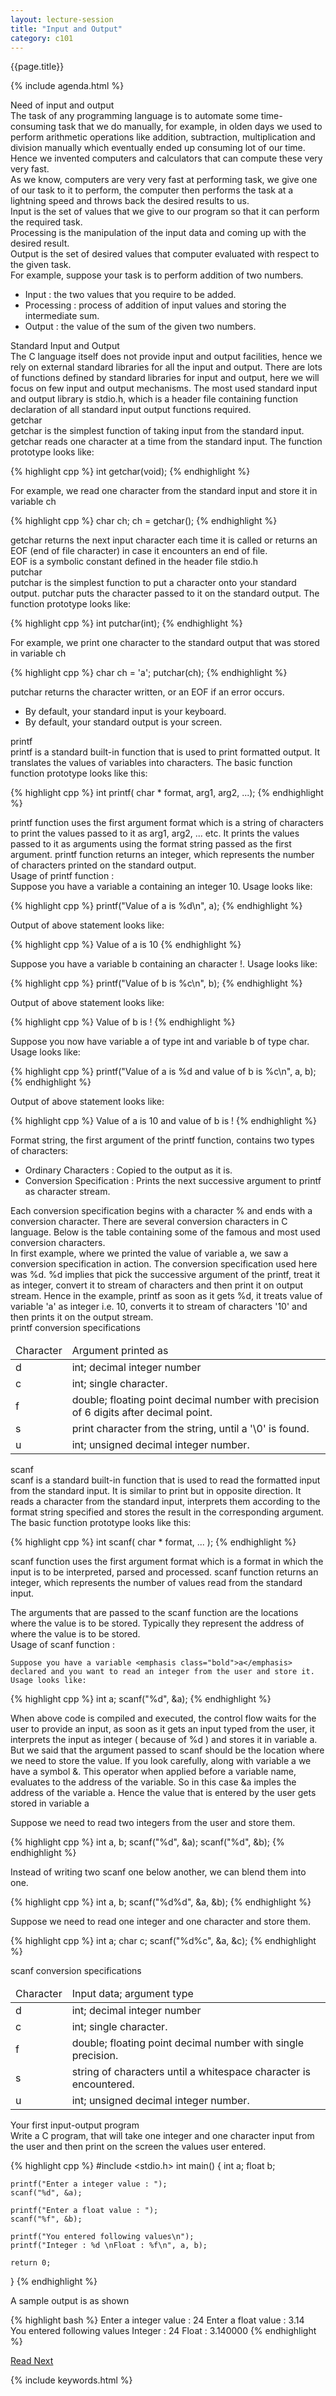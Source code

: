 ```yaml
---
layout: lecture-session
title: "Input and Output"
category: c101
---
```

<div class="lecture-title">
	{{page.title}}
</div>

{% include agenda.html %}

<section>
	<div id="need-of-io" class="section-title">
		Need of input and output
	</div>
	<div class="para">
		The task of any programming language is to automate some time-consuming task that we do manually, for example, in olden days we used to perform arithmetic operations like addition, subtraction, multiplication and division manually which eventually ended up consuming lot of our time. Hence we invented computers and calculators that can compute these very very fast.
	</div>
	<div class="para">
		As we know, computers are very very fast at performing task, we give one of our task to it to perform, the computer then performs the task at a lightning speed and throws back the desired results to us.
	</div>
	<div class="para">
		<emphasis class="highlight">Input</emphasis> is the set of values that we give to our program so that it can perform the required task.
	</div>
	<div class="para">
		<emphasis class="highlight">Processing</emphasis> is the manipulation of the input data and coming up with the desired result.
	</div>
	<div class="para">
		<emphasis class="highlight">Output</emphasis> is the set of desired values that computer evaluated with respect to the given task.
	</div>
	<div class="para">
		For example, suppose your task is to perform addition of two numbers.	
		<ul>
			<li>
				<emphasis class="bold">Input</emphasis> : the two values that you require to be added.
			</li>
			<li>
				<emphasis class="bold">Processing</emphasis> : process of addition of input values and storing the intermediate sum.
			</li>
			<li>
				<emphasis class="bold">Output</emphasis> : the value of the sum of the given two numbers.
			</li>
		</ul>
	</div>
</section>

<section>
	<div id="standard-io" class="section-title">
		Standard Input and Output
	</div>
	<div class="para">
		The C language itself does not provide input and output facilities, hence we rely on external standard libraries for all the input and output. There are lots of functions defined by standard libraries for input and output, here we will focus on few input and output mechanisms. The most used standard input and output library is <emphasis class="code">stdio.h</emphasis>, which is a header file containing function declaration of all standard input output functions required.
	</div>
</section>

<section>
	<div id="getchar" class="section-title">
		getchar
	</div>
	<div class="para">
		<emphasis class="highlight">getchar</emphasis> is the simplest function of taking input from the standard input. getchar reads one character at a time from the standard input. The function prototype looks like:
	</div>

{% highlight cpp %}
int getchar(void);
{% endhighlight %}

<div class="para">
	For example, we read one character from the standard input and store it in variable <emphasis class="code">ch</emphasis>
</div>

{% highlight cpp %}
char ch;
ch = getchar();
{% endhighlight %}

<div class="para">
	<emphasis class="code">getchar</emphasis> returns the next input character each time it is called or returns an <emphasis class="code">EOF</emphasis> (end of file character) in case it encounters an end of file.
	<div class="fact-box">
		EOF is a symbolic constant defined in the header file stdio.h
	</div>
</div>
</section>

<section>
	<div id="putchar" class="section-title">
		putchar
	</div>
	<div class="para">
		<emphasis class="highlight">putchar</emphasis> is the simplest function to put a character onto your standard output. putchar puts the character passed to it on the standard output. The function prototype looks like:
	</div>

{% highlight cpp %}
int putchar(int);
{% endhighlight %}

<div class="para">
	For example, we print one character to the standard output that was stored in variable <emphasis class="code">ch</emphasis>
</div>

{% highlight cpp %}
char ch = 'a';
putchar(ch);
{% endhighlight %}

<div class="para">
	<emphasis class="code">putchar</emphasis> returns the character written, or an <emphasis class="code">EOF</emphasis> if an error occurs.
</div>

<div class="note-box">
	<ul>
		<li>By default, your standard input is your keyboard.</li>
		<li>By default, your standard output is your screen.</li>
	</ul>
</div>
</section>

<section>
	<div id="printf" class="section-title">
		printf
	</div>
	<div class="para">
		<emphasis class="highlight">printf</emphasis> is a standard built-in function that is used to print formatted output. It translates the values of variables into characters. The basic function function prototype looks like this:
	</div>

{% highlight cpp %}
int printf( char * format, arg1, arg2, ...);
{% endhighlight %}

<div class="para">
	<emphasis class="code">printf</emphasis> function uses the first argument <emphasis class="code">format</emphasis> which is a string of characters to print the values passed to it as <emphasis class="bold">arg1</emphasis>, <emphasis class="bold">arg2</emphasis>, ... etc. It prints the values passed to it as arguments using the format string passed as the first argument. <emphasis class="code">printf</emphasis> function returns an integer, which represents the number of characters printed on the standard output.
</div>

<div class="para">
	<emphasis class="bold">Usage of printf function :</emphasis>
</div>

<div class="para">
	Suppose you have a variable <emphasis class="bold">a</emphasis> containing an integer <emphasis class="bold">10</emphasis>. Usage looks like:

{% highlight cpp %}
printf("Value of a is %d\n", a);
{% endhighlight %}

Output of above statement looks like:

{% highlight cpp %}
Value of a is 10
{% endhighlight %}

Suppose you have a variable <emphasis class="bold">b</emphasis> containing an character <emphasis class="bold">!</emphasis>. Usage looks like:

{% highlight cpp %}
printf("Value of b is %c\n", b);
{% endhighlight %}

Output of above statement looks like:

{% highlight cpp %}
Value of b is !
{% endhighlight %}

Suppose you now have variable <emphasis class="bold">a</emphasis> of type <emphasis class="bold">int</emphasis> and variable <emphasis class="bold">b</emphasis> of type <emphasis class="bold">char</emphasis>. Usage looks like:

{% highlight cpp %}
printf("Value of a is %d and value of b is %c\n", a, b);
{% endhighlight %}

Output of above statement looks like:

{% highlight cpp %}
Value of a is 10 and value of b is !
{% endhighlight %}

</div>

<div class="para">Format string, the first argument of the <emphasis class="code">printf</emphasis> function, contains two types of characters:
	<ul>
		<li>Ordinary Characters : Copied to the output as it is.</li>
		<li>Conversion Specification : Prints the next successive argument to <emphasis class="code">printf</emphasis> as character stream.</li>
	</ul>
</div>

<div class="para">
	Each conversion specification begins with a character <emphasis class="bold">%</emphasis> and ends with a conversion character. There are several conversion characters in C language. Below is the table containing some of the famous and most used conversion characters.
</div>
<div class="para">
	In first example, where we printed the value of variable <emphasis class="bold">a</emphasis>, we saw a conversion specification in action. The conversion specification used here was <emphasis class="bold">%d</emphasis>. <emphasis class="bold">%d</emphasis> implies that pick the successive argument of the <emphasis class="code">printf</emphasis>, treat it as integer, convert it to stream of characters and then print it on output stream. <emphasis class="bold">Hence in the example, printf as soon as it gets %d, it treats value of variable 'a' as integer i.e. 10, converts it to stream of characters '10' and then prints it on the output stream.</emphasis>
</div>

<div class="para centered">
	<emphasis class="bold">printf conversion specifications</emphasis>
</div>
<table class="table">
	<thead>
		<td>Character</td>
		<td>Argument printed as</td>
	</thead>
	<tr>
		<td>d</td>
		<td>int; decimal integer number</td>
	</tr>
	<tr>
		<td>c</td>
		<td>int; single character.</td>
	</tr>
	<tr>
		<td>f</td>
		<td>double; floating point decimal number with precision of 6 digits after decimal point.</td>
	</tr>
	<tr>
		<td>s</td>
		<td>print character from the string, until a '\0' is found.</td>
	</tr>
	<tr>
		<td>u</td>
		<td>int; unsigned decimal integer number.</td>
	</tr>
</table>
</section>

<section>
	<div id="scanf" class="section-title">
		scanf
	</div>
	<div class="para">
		<emphasis class="highlight">scanf</emphasis> is a standard built-in function that is used to read the formatted input from the standard input. It is similar to print but in opposite direction. It reads a character from the standard input, interprets them according to the format string specified and stores the result in the corresponding argument. The basic function prototype looks like this:

{% highlight cpp %}
int scanf( char * format, ... );
{% endhighlight %}

<emphasis class="code">scanf</emphasis> function uses the first argument <emphasis class="code">format</emphasis> which is a format in which the input is to be interpreted, parsed and processed. <emphasis class="code">scanf</emphasis> function returns an integer, which represents the number of values read from the standard input.
</div>
<div class="para">
	The arguments that are passed to the <emphasis class="code">scanf</emphasis> function are the locations where the value is to be stored. Typically they represent the address of where the value is to be stored.
</div>

<div class="para">
	<emphasis class="bold">
		Usage of scanf function :
	</emphasis>
</div>

<div class="para">

	Suppose you have a variable <emphasis class="bold">a</emphasis> declared and you want to read an integer from the user and store it. Usage looks like:

{% highlight cpp %}
int a;
scanf("%d", &a);
{% endhighlight %}

When above code is compiled and executed, the control flow waits for the user to provide an input, as soon as it gets an input typed from the user, it interprets the input as integer ( because of <emphasis class="bold">%d</emphasis> ) and stores it in variable <emphasis class="bold">a</emphasis>. But we said that the argument passed to <emphasis class="code">scanf</emphasis> should be the location where we need to store the value. If you look carefully, along with variable <emphasis class="bold">a</emphasis> we have a symbol <emphasis class="bold">&</emphasis>. This operator when applied before a variable name, evaluates to the address of the variable. So in this case <emphasis class="code">&a</emphasis> imples the address of the variable <emphasis class="bold">a</emphasis>. Hence the value that is entered by the user gets stored in variable <emphasis class="bold">a</emphasis>

</div>

<div class="para">
	Suppose we need to read two integers from the user and store them.

{% highlight cpp %}
int a, b;
scanf("%d", &a);
scanf("%d", &b);
{% endhighlight %}

Instead of writing two scanf one below another, we can blend them into one.

{% highlight cpp %}
int a, b;
scanf("%d%d", &a, &b);
{% endhighlight %}

Suppose we need to read one integer and one character and store them.

{% highlight cpp %}
int a;
char c;
scanf("%d%c", &a, &c);
{% endhighlight %}

</div>

<div class="para centered">
	<emphasis class="bold">scanf conversion specifications</emphasis>
</div>
<table class="table">
	<thead>
		<td>Character</td>
		<td>Input data; argument type</td>
	</thead>
	<tr>
		<td>d</td>
		<td>int; decimal integer number</td>
	</tr>
	<tr>
		<td>c</td>
		<td>int; single character.</td>
	</tr>
	<tr>
		<td>f</td>
		<td>double; floating point decimal number with single precision.</td>
	</tr>
	<tr>
		<td>s</td>
		<td>string of characters until a whitespace character is encountered.</td>
	</tr>
	<tr>
		<td>u</td>
		<td>int; unsigned decimal integer number.</td>
	</tr>
</table>
</section>

<section>
	<div id="first-input-output-prog" class="section-title">
		Your first input-output program
	</div>
	<div class="para">
		Write a C program, that will take one integer and one character input from the user and then print on the screen the values user entered.
	</div>

{% highlight cpp %}
#include <stdio.h>
int main() {
	int a;
	float b;

	printf("Enter a integer value : ");
	scanf("%d", &a);

	printf("Enter a float value : ");
	scanf("%f", &b);

	printf("You entered following values\n");
	printf("Integer : %d \nFloat : %f\n", a, b);

	return 0;
}
{% endhighlight %}

<div class="para">A sample output is as shown</div>

{% highlight bash %}
Enter a integer value : 24
Enter a float value : 3.14  
You entered following values
Integer : 24 
Float : 3.140000
{% endhighlight %}

</section>

<section>
	<a class="button" href="">Read Next</a>
</section>

{% include keywords.html %}